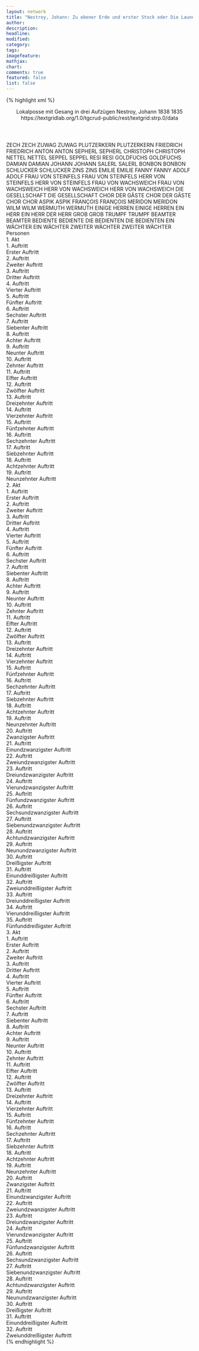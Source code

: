 ```yaml
---
layout: network
title: "Nestroy, Johann: Zu ebener Erde und erster Stock oder Die Launen des Glückes (1835)"
author:
description:
headline:
modified:
category:
tags:
imagefeature: 
mathjax: 
chart: 
comments: true
featured: false
list: false
---
```

{% highlight xml %}
<?xml-model href="https://raw.githubusercontent.com/DLiNa/project/master/rules/lina.rnc"?><?xml-model href="https://raw.githubusercontent.com/DLiNa/project/master/rules/lina.sch"?>
<play xmlns="http://lina.digital">
  <header>
    <title>Zu ebener Erde und erster Stock oder Die Launen des Glückes</title>
    <subtitle>Lokalposse mit Gesang in drei Aufzügen</subtitle>
    <genretitle/>
    <author>Nestroy, Johann</author>
    <date type="print" when="1838">1838</date>
    <date type="premiere" when="1835">1835</date>
    <date type="written"/>
    <source>https://textgridlab.org/1.0/tgcrud-public/rest/textgrid:strp.0/data</source>
  </header>
  <personae>
    <character>
      <name>ZECH</name>
      <alias xml:id="zech">
        <name>ZECH</name>
      </alias>
    </character>
    <character>
      <name>ZUWAG</name>
      <alias xml:id="zuwag">
        <name>ZUWAG</name>
      </alias>
    </character>
    <character>
      <name>PLUTZERKERN</name>
      <alias xml:id="plutzerkern">
        <name>PLUTZERKERN</name>
      </alias>
    </character>
    <character>
      <name>FRIEDRICH</name>
      <alias xml:id="friedrich">
        <name>FRIEDRICH</name>
      </alias>
    </character>
    <character>
      <name>ANTON</name>
      <alias xml:id="anton">
        <name>ANTON</name>
      </alias>
    </character>
    <character>
      <name>SEPHERL</name>
      <alias xml:id="sepherl">
        <name>SEPHERL</name>
      </alias>
    </character>
    <character>
      <name>CHRISTOPH</name>
      <alias xml:id="christoph">
        <name>CHRISTOPH</name>
      </alias>
    </character>
    <character>
      <name>NETTEL</name>
      <alias xml:id="nettel">
        <name>NETTEL</name>
      </alias>
    </character>
    <character>
      <name>SEPPEL</name>
      <alias xml:id="seppel">
        <name>SEPPEL</name>
      </alias>
    </character>
    <character>
      <name>RESI</name>
      <alias xml:id="resi">
        <name>RESI</name>
      </alias>
    </character>
    <character>
      <name>GOLDFUCHS</name>
      <alias xml:id="goldfuchs">
        <name>GOLDFUCHS</name>
      </alias>
    </character>
    <character>
      <name>DAMIAN</name>
      <alias xml:id="damian">
        <name>DAMIAN</name>
      </alias>
    </character>
    <character>
      <name>JOHANN</name>
      <alias xml:id="johann">
        <name>JOHANN</name>
      </alias>
    </character>
    <character>
      <name>SALERL</name>
      <alias xml:id="salerl">
        <name>SALERL</name>
      </alias>
    </character>
    <character>
      <name>BONBON</name>
      <alias xml:id="bonbon">
        <name>BONBON</name>
      </alias>
    </character>
    <character>
      <name>SCHLUCKER</name>
      <alias xml:id="schlucker">
        <name>SCHLUCKER</name>
      </alias>
    </character>
    <character>
      <name>ZINS</name>
      <alias xml:id="zins">
        <name>ZINS</name>
      </alias>
    </character>
    <character>
      <name>EMILIE</name>
      <alias xml:id="emilie">
        <name>EMILIE</name>
      </alias>
    </character>
    <character>
      <name>FANNY</name>
      <alias xml:id="fanny">
        <name>FANNY</name>
      </alias>
    </character>
    <character>
      <name>ADOLF</name>
      <alias xml:id="adolf">
        <name>ADOLF</name>
      </alias>
    </character>
    <character>
      <name>FRAU VON STEINFELS</name>
      <alias xml:id="frau_von_steinfels">
        <name>FRAU VON STEINFELS</name>
      </alias>
    </character>
    <character>
      <name>HERR VON STEINFELS</name>
      <alias xml:id="herr_von_steinfels">
        <name>HERR VON STEINFELS</name>
      </alias>
    </character>
    <character>
      <name>FRAU VON WACHSWEICH</name>
      <alias xml:id="frau_von_wachsweich">
        <name>FRAU VON WACHSWEICH</name>
      </alias>
    </character>
    <character>
      <name>HERR VON WACHSWEICH</name>
      <alias xml:id="herr_von_wachsweich">
        <name>HERR VON WACHSWEICH</name>
      </alias>
    </character>
    <character>
      <name>DIE GESELLSCHAFT</name>
      <alias xml:id="die_gesellschaft">
        <name>DIE GESELLSCHAFT</name>
      </alias>
    </character>
    <character>
      <name>CHOR DER GÄSTE</name>
      <alias xml:id="chor_der_gäste">
        <name>CHOR DER GÄSTE</name>
      </alias>
    </character>
    <character>
      <name>CHOR</name>
      <alias xml:id="chor">
        <name>CHOR</name>
      </alias>
    </character>
    <character>
      <name>ASPIK</name>
      <alias xml:id="aspik">
        <name>ASPIK</name>
      </alias>
    </character>
    <character>
      <name>FRANÇOIS</name>
      <alias xml:id="françois">
        <name>FRANÇOIS</name>
      </alias>
    </character>
    <character>
      <name>MERIDON</name>
      <alias xml:id="meridon">
        <name>MERIDON</name>
      </alias>
    </character>
    <character>
      <name>WILM</name>
      <alias xml:id="wilm">
        <name>WILM</name>
      </alias>
    </character>
    <character>
      <name>WERMUTH</name>
      <alias xml:id="wermuth">
        <name>WERMUTH</name>
      </alias>
    </character>
    <character>
      <name>EINIGE HERREN</name>
      <alias xml:id="einige_herren">
        <name>EINIGE HERREN</name>
      </alias>
    </character>
    <character>
      <name>EIN HERR</name>
      <alias xml:id="ein_herr">
        <name>EIN HERR</name>
      </alias>
      <alias xml:id="der_herr">
        <name>DER HERR</name>
      </alias>
    </character>
    <character>
      <name>GROB</name>
      <alias xml:id="grob">
        <name>GROB</name>
      </alias>
    </character>
    <character>
      <name>TRUMPF</name>
      <alias xml:id="trumpf">
        <name>TRUMPF</name>
      </alias>
    </character>
    <character>
      <name>BEAMTER</name>
      <alias xml:id="beamter">
        <name>BEAMTER</name>
      </alias>
    </character>
    <character>
      <name>BEDIENTE</name>
      <alias xml:id="bediente">
        <name>BEDIENTE</name>
      </alias>
    </character>
    <character>
      <name>DIE BEDIENTEN</name>
      <alias xml:id="die_bedienten">
        <name>DIE BEDIENTEN</name>
      </alias>
    </character>
    <character>
      <name>EIN WÄCHTER</name>
      <alias xml:id="ein_wächter">
        <name>EIN WÄCHTER</name>
      </alias>
    </character>
    <character>
      <name>ZWEITER WÄCHTER</name>
      <alias xml:id="zweiter_wächter">
        <name>ZWEITER WÄCHTER</name>
      </alias>
    </character>
  </personae>
  <text>
    <div>
      <head>Personen</head>
    </div>
    <div>
      <head>1. Akt</head>
      <div>
        <head>1. Auftritt</head>
        <div>
          <head>Erster Auftritt</head>
          <sp who="#zech">
            <amount n="1" unit="speech_acts"/>
            <amount n="10" unit="words"/>
            <amount n="1" unit="lines"/>
            <amount n="53" unit="chars"/>
          </sp>
          <sp who="#zuwag">
            <amount n="2" unit="speech_acts"/>
            <amount n="26" unit="words"/>
            <amount n="3" unit="lines"/>
            <amount n="163" unit="chars"/>
          </sp>
          <sp who="#plutzerkern">
            <amount n="5" unit="speech_acts"/>
            <amount n="51" unit="words"/>
            <amount n="4" unit="lines"/>
            <amount n="258" unit="chars"/>
          </sp>
          <sp who="#friedrich">
            <amount n="3" unit="speech_acts"/>
            <amount n="30" unit="words"/>
            <amount n="3" unit="lines"/>
            <amount n="165" unit="chars"/>
          </sp>
          <sp who="#anton">
            <amount n="3" unit="speech_acts"/>
            <amount n="28" unit="words"/>
            <amount n="3" unit="lines"/>
            <amount n="142" unit="chars"/>
          </sp>
          <sp who="#plutzerkern #zuwag #zech">
            <amount n="1" unit="speech_acts"/>
            <amount n="53" unit="words"/>
            <amount n="9" unit="lines"/>
            <amount n="290" unit="chars"/>
          </sp>
          <sp who="#sepherl">
            <amount n="4" unit="speech_acts"/>
            <amount n="45" unit="words"/>
            <amount n="3" unit="lines"/>
            <amount n="228" unit="chars"/>
          </sp>
          <sp who="#christoph">
            <amount n="1" unit="speech_acts"/>
            <amount n="10" unit="words"/>
            <amount n="1" unit="lines"/>
            <amount n="60" unit="chars"/>
          </sp>
          <sp who="#friedrich">
            <amount n="1" unit="speech_acts"/>
            <amount n="6" unit="words"/>
            <amount n="1" unit="lines"/>
            <amount n="47" unit="chars"/>
          </sp>
          <sp who="#plutzerkern #zuwag #zech #friedrich #anton #sepherl #christoph #friedrich">
            <amount n="1" unit="speech_acts"/>
            <amount n="11" unit="words"/>
            <amount n="1" unit="lines"/>
            <amount n="53" unit="chars"/>
          </sp>
        </div>
      </div>
      <div>
        <head>2. Auftritt</head>
        <div>
          <head>Zweiter Auftritt</head>
          <sp who="#sepherl">
            <amount n="7" unit="speech_acts"/>
            <amount n="96" unit="words"/>
            <amount n="5" unit="lines"/>
            <amount n="516" unit="chars"/>
          </sp>
          <sp who="#christoph">
            <amount n="8" unit="speech_acts"/>
            <amount n="99" unit="words"/>
            <amount n="7" unit="lines"/>
            <amount n="527" unit="chars"/>
          </sp>
          <sp who="#nettel">
            <amount n="1" unit="speech_acts"/>
            <amount n="23" unit="words"/>
            <amount n="112" unit="chars"/>
          </sp>
          <sp who="#seppel">
            <amount n="1" unit="speech_acts"/>
            <amount n="2" unit="words"/>
            <amount n="1" unit="lines"/>
            <amount n="14" unit="chars"/>
          </sp>
          <sp who="#resi">
            <amount n="1" unit="speech_acts"/>
            <amount n="11" unit="words"/>
            <amount n="1" unit="lines"/>
            <amount n="61" unit="chars"/>
          </sp>
          <sp who="#friedrich">
            <amount n="8" unit="speech_acts"/>
            <amount n="108" unit="words"/>
            <amount n="6" unit="lines"/>
            <amount n="586" unit="chars"/>
          </sp>
          <sp who="#goldfuchs">
            <amount n="1" unit="speech_acts"/>
            <amount n="40" unit="words"/>
            <amount n="285" unit="chars"/>
          </sp>
          <sp who="#goldfuchs">
            <amount n="5" unit="speech_acts"/>
            <amount n="56" unit="words"/>
            <amount n="4" unit="lines"/>
            <amount n="312" unit="chars"/>
          </sp>
          <sp who="#goldfuchs">
            <amount n="1" unit="speech_acts"/>
            <amount n="30" unit="words"/>
            <amount n="172" unit="chars"/>
          </sp>
          <sp who="#goldfuchs">
            <amount n="1" unit="speech_acts"/>
            <amount n="16" unit="words"/>
            <amount n="101" unit="chars"/>
          </sp>
        </div>
      </div>
      <div>
        <head>3. Auftritt</head>
        <div>
          <head>Dritter Auftritt</head>
          <sp who="#damian">
            <amount n="3" unit="speech_acts"/>
            <amount n="374" unit="words"/>
            <amount n="12" unit="lines"/>
            <amount n="2127" unit="chars"/>
          </sp>
          <sp who="#johann">
            <amount n="1" unit="speech_acts"/>
            <amount n="155" unit="words"/>
            <amount n="16" unit="lines"/>
            <amount n="824" unit="chars"/>
          </sp>
          <sp who="#johann">
            <amount n="1" unit="speech_acts"/>
            <amount n="88" unit="words"/>
            <amount n="515" unit="chars"/>
          </sp>
        </div>
      </div>
      <div>
        <head>4. Auftritt</head>
        <div>
          <head>Vierter Auftritt</head>
          <sp who="#salerl">
            <amount n="3" unit="speech_acts"/>
            <amount n="19" unit="words"/>
            <amount n="3" unit="lines"/>
            <amount n="88" unit="chars"/>
          </sp>
          <sp who="#bonbon">
            <amount n="3" unit="speech_acts"/>
            <amount n="72" unit="words"/>
            <amount n="1" unit="lines"/>
            <amount n="393" unit="chars"/>
          </sp>
        </div>
      </div>
      <div>
        <head>5. Auftritt</head>
        <div>
          <head>Fünfter Auftritt</head>
          <sp who="#salerl">
            <amount n="18" unit="speech_acts"/>
            <amount n="204" unit="words"/>
            <amount n="16" unit="lines"/>
            <amount n="1065" unit="chars"/>
          </sp>
          <sp who="#damian">
            <amount n="18" unit="speech_acts"/>
            <amount n="255" unit="words"/>
            <amount n="14" unit="lines"/>
            <amount n="1343" unit="chars"/>
          </sp>
        </div>
      </div>
      <div>
        <head>6. Auftritt</head>
        <div>
          <head>Sechster Auftritt</head>
          <sp who="#schlucker">
            <amount n="5" unit="speech_acts"/>
            <amount n="171" unit="words"/>
            <amount n="4" unit="lines"/>
            <amount n="993" unit="chars"/>
          </sp>
          <sp who="#damian">
            <amount n="4" unit="speech_acts"/>
            <amount n="50" unit="words"/>
            <amount n="3" unit="lines"/>
            <amount n="260" unit="chars"/>
          </sp>
        </div>
      </div>
      <div>
        <head>7. Auftritt</head>
        <div>
          <head>Siebenter Auftritt</head>
          <sp who="#damian">
            <amount n="2" unit="speech_acts"/>
            <amount n="42" unit="words"/>
            <amount n="1" unit="lines"/>
            <amount n="229" unit="chars"/>
          </sp>
          <sp who="#sepherl">
            <amount n="2" unit="speech_acts"/>
            <amount n="12" unit="words"/>
            <amount n="2" unit="lines"/>
            <amount n="57" unit="chars"/>
          </sp>
        </div>
      </div>
      <div>
        <head>8. Auftritt</head>
        <div>
          <head>Achter Auftritt</head>
          <sp who="#zins">
            <amount n="2" unit="speech_acts"/>
            <amount n="95" unit="words"/>
            <amount n="511" unit="chars"/>
          </sp>
          <sp who="#friedrich">
            <amount n="1" unit="speech_acts"/>
            <amount n="5" unit="words"/>
            <amount n="1" unit="lines"/>
            <amount n="33" unit="chars"/>
          </sp>
        </div>
      </div>
      <div>
        <head>9. Auftritt</head>
        <div>
          <head>Neunter Auftritt</head>
          <sp who="#goldfuchs">
            <amount n="10" unit="speech_acts"/>
            <amount n="151" unit="words"/>
            <amount n="7" unit="lines"/>
            <amount n="831" unit="chars"/>
          </sp>
          <sp who="#zins">
            <amount n="9" unit="speech_acts"/>
            <amount n="129" unit="words"/>
            <amount n="7" unit="lines"/>
            <amount n="698" unit="chars"/>
          </sp>
          <sp who="#johann">
            <amount n="9" unit="speech_acts"/>
            <amount n="106" unit="words"/>
            <amount n="7" unit="lines"/>
            <amount n="574" unit="chars"/>
          </sp>
          <sp who="#goldfuchs">
            <amount n="1" unit="speech_acts"/>
            <amount n="26" unit="words"/>
            <amount n="138" unit="chars"/>
          </sp>
        </div>
      </div>
      <div>
        <head>10. Auftritt</head>
        <div>
          <head>Zehnter Auftritt</head>
          <sp who="#emilie">
            <amount n="1" unit="speech_acts"/>
            <amount n="4" unit="words"/>
            <amount n="1" unit="lines"/>
            <amount n="16" unit="chars"/>
          </sp>
          <sp who="#fanny">
            <amount n="1" unit="speech_acts"/>
            <amount n="10" unit="words"/>
            <amount n="1" unit="lines"/>
            <amount n="56" unit="chars"/>
          </sp>
          <sp who="#johann">
            <amount n="3" unit="speech_acts"/>
            <amount n="96" unit="words"/>
            <amount n="1" unit="lines"/>
            <amount n="554" unit="chars"/>
          </sp>
          <sp who="#goldfuchs">
            <amount n="3" unit="speech_acts"/>
            <amount n="31" unit="words"/>
            <amount n="3" unit="lines"/>
            <amount n="172" unit="chars"/>
          </sp>
          <sp who="#zins">
            <amount n="1" unit="speech_acts"/>
            <amount n="7" unit="words"/>
            <amount n="1" unit="lines"/>
            <amount n="49" unit="chars"/>
          </sp>
        </div>
      </div>
      <div>
        <head>11. Auftritt</head>
        <div>
          <head>Elfter Auftritt</head>
          <sp who="#zins">
            <amount n="7" unit="speech_acts"/>
            <amount n="154" unit="words"/>
            <amount n="5" unit="lines"/>
            <amount n="834" unit="chars"/>
          </sp>
          <sp who="#fanny">
            <amount n="4" unit="speech_acts"/>
            <amount n="42" unit="words"/>
            <amount n="3" unit="lines"/>
            <amount n="245" unit="chars"/>
          </sp>
          <sp who="#emilie">
            <amount n="7" unit="speech_acts"/>
            <amount n="103" unit="words"/>
            <amount n="5" unit="lines"/>
            <amount n="511" unit="chars"/>
          </sp>
          <sp who="#zins">
            <amount n="1" unit="speech_acts"/>
            <amount n="6" unit="words"/>
            <amount n="1" unit="lines"/>
            <amount n="29" unit="chars"/>
          </sp>
        </div>
      </div>
      <div>
        <head>12. Auftritt</head>
        <div>
          <head>Zwölfter Auftritt</head>
          <sp who="#fanny">
            <amount n="7" unit="speech_acts"/>
            <amount n="146" unit="words"/>
            <amount n="4" unit="lines"/>
            <amount n="740" unit="chars"/>
          </sp>
          <sp who="#emilie">
            <amount n="7" unit="speech_acts"/>
            <amount n="53" unit="words"/>
            <amount n="7" unit="lines"/>
            <amount n="283" unit="chars"/>
          </sp>
          <sp who="#damian">
            <amount n="11" unit="speech_acts"/>
            <amount n="197" unit="words"/>
            <amount n="7" unit="lines"/>
            <amount n="1092" unit="chars"/>
          </sp>
          <sp who="#adolf">
            <amount n="11" unit="speech_acts"/>
            <amount n="154" unit="words"/>
            <amount n="8" unit="lines"/>
            <amount n="776" unit="chars"/>
          </sp>
          <sp who="#fanny">
            <amount n="1" unit="speech_acts"/>
            <amount n="9" unit="words"/>
            <amount n="1" unit="lines"/>
            <amount n="44" unit="chars"/>
          </sp>
        </div>
      </div>
      <div>
        <head>13. Auftritt</head>
        <div>
          <head>Dreizehnter Auftritt</head>
          <sp who="#emilie">
            <amount n="2" unit="speech_acts"/>
            <amount n="10" unit="words"/>
            <amount n="2" unit="lines"/>
            <amount n="46" unit="chars"/>
          </sp>
          <sp who="#fanny">
            <amount n="1" unit="speech_acts"/>
            <amount n="4" unit="words"/>
            <amount n="1" unit="lines"/>
            <amount n="24" unit="chars"/>
          </sp>
          <sp who="#adolf">
            <amount n="10" unit="speech_acts"/>
            <amount n="85" unit="words"/>
            <amount n="9" unit="lines"/>
            <amount n="429" unit="chars"/>
          </sp>
          <sp who="#schlucker">
            <amount n="10" unit="speech_acts"/>
            <amount n="209" unit="words"/>
            <amount n="5" unit="lines"/>
            <amount n="1155" unit="chars"/>
          </sp>
          <sp who="#fanny">
            <amount n="1" unit="speech_acts"/>
            <amount n="4" unit="words"/>
            <amount n="1" unit="lines"/>
            <amount n="17" unit="chars"/>
          </sp>
          <sp who="#emilie">
            <amount n="1" unit="speech_acts"/>
            <amount n="13" unit="words"/>
            <amount n="1" unit="lines"/>
            <amount n="85" unit="chars"/>
          </sp>
          <sp who="#fanny">
            <amount n="1" unit="speech_acts"/>
            <amount n="8" unit="words"/>
            <amount n="1" unit="lines"/>
            <amount n="48" unit="chars"/>
          </sp>
        </div>
      </div>
      <div>
        <head>14. Auftritt</head>
        <div>
          <head>Vierzehnter Auftritt</head>
          <sp who="#frau_von_steinfels">
            <amount n="1" unit="speech_acts"/>
            <amount n="5" unit="words"/>
            <amount n="1" unit="lines"/>
            <amount n="27" unit="chars"/>
          </sp>
          <sp who="#herr_von_steinfels">
            <amount n="2" unit="speech_acts"/>
            <amount n="10" unit="words"/>
            <amount n="2" unit="lines"/>
            <amount n="57" unit="chars"/>
          </sp>
          <sp who="#emilie">
            <amount n="2" unit="speech_acts"/>
            <amount n="9" unit="words"/>
            <amount n="2" unit="lines"/>
            <amount n="56" unit="chars"/>
          </sp>
        </div>
      </div>
      <div>
        <head>15. Auftritt</head>
        <div>
          <head>Fünfzehnter Auftritt</head>
          <sp who="#damian">
            <amount n="2" unit="speech_acts"/>
            <amount n="95" unit="words"/>
            <amount n="506" unit="chars"/>
          </sp>
          <sp who="#fanny">
            <amount n="1" unit="speech_acts"/>
            <amount n="15" unit="words"/>
            <amount n="1" unit="lines"/>
            <amount n="88" unit="chars"/>
          </sp>
          <sp who="#emilie">
            <amount n="2" unit="speech_acts"/>
            <amount n="18" unit="words"/>
            <amount n="2" unit="lines"/>
            <amount n="79" unit="chars"/>
          </sp>
          <sp who="#fanny">
            <amount n="2" unit="speech_acts"/>
            <amount n="17" unit="words"/>
            <amount n="2" unit="lines"/>
            <amount n="81" unit="chars"/>
          </sp>
          <sp who="#emilie">
            <amount n="1" unit="speech_acts"/>
            <amount n="41" unit="words"/>
            <amount n="196" unit="chars"/>
          </sp>
        </div>
      </div>
      <div>
        <head>16. Auftritt</head>
        <div>
          <head>Sechzehnter Auftritt</head>
          <sp who="#frau_von_wachsweich">
            <amount n="1" unit="speech_acts"/>
            <amount n="5" unit="words"/>
            <amount n="1" unit="lines"/>
            <amount n="22" unit="chars"/>
          </sp>
          <sp who="#herr_von_wachsweich">
            <amount n="1" unit="speech_acts"/>
            <amount n="5" unit="words"/>
            <amount n="1" unit="lines"/>
            <amount n="29" unit="chars"/>
          </sp>
          <sp who="#emilie">
            <amount n="1" unit="speech_acts"/>
            <amount n="17" unit="words"/>
            <amount n="1" unit="lines"/>
            <amount n="93" unit="chars"/>
          </sp>
        </div>
      </div>
      <div>
        <head>17. Auftritt</head>
        <div>
          <head>Siebzehnter Auftritt</head>
          <sp who="#bonbon">
            <amount n="9" unit="speech_acts"/>
            <amount n="98" unit="words"/>
            <amount n="7" unit="lines"/>
            <amount n="517" unit="chars"/>
          </sp>
          <sp who="#johann">
            <amount n="6" unit="speech_acts"/>
            <amount n="56" unit="words"/>
            <amount n="6" unit="lines"/>
            <amount n="295" unit="chars"/>
          </sp>
          <sp who="#schlucker">
            <amount n="5" unit="speech_acts"/>
            <amount n="94" unit="words"/>
            <amount n="3" unit="lines"/>
            <amount n="465" unit="chars"/>
          </sp>
          <sp who="#adolf">
            <amount n="4" unit="speech_acts"/>
            <amount n="40" unit="words"/>
            <amount n="4" unit="lines"/>
            <amount n="206" unit="chars"/>
          </sp>
          <sp who="#johann">
            <amount n="1" unit="speech_acts"/>
            <amount n="4" unit="words"/>
            <amount n="1" unit="lines"/>
            <amount n="24" unit="chars"/>
          </sp>
          <sp who="#johann">
            <amount n="1" unit="speech_acts"/>
            <amount n="20" unit="words"/>
            <amount n="107" unit="chars"/>
          </sp>
          <sp who="#johann">
            <amount n="1" unit="speech_acts"/>
            <amount n="38" unit="words"/>
            <amount n="220" unit="chars"/>
          </sp>
        </div>
      </div>
      <div>
        <head>18. Auftritt</head>
        <div>
          <head>Achtzehnter Auftritt</head>
          <sp who="#schlucker">
            <amount n="2" unit="speech_acts"/>
            <amount n="36" unit="words"/>
            <amount n="1" unit="lines"/>
            <amount n="200" unit="chars"/>
          </sp>
          <sp who="#christoph">
            <amount n="2" unit="speech_acts"/>
            <amount n="24" unit="words"/>
            <amount n="1" unit="lines"/>
            <amount n="131" unit="chars"/>
          </sp>
          <sp who="#sepherl">
            <amount n="3" unit="speech_acts"/>
            <amount n="58" unit="words"/>
            <amount n="3" unit="lines"/>
            <amount n="300" unit="chars"/>
          </sp>
          <sp who="#salerl">
            <amount n="1" unit="speech_acts"/>
            <amount n="17" unit="words"/>
            <amount n="1" unit="lines"/>
            <amount n="93" unit="chars"/>
          </sp>
          <sp who="#adolf">
            <amount n="1" unit="speech_acts"/>
            <amount n="43" unit="words"/>
            <amount n="257" unit="chars"/>
          </sp>
        </div>
      </div>
      <div>
        <head>19. Auftritt</head>
        <div>
          <head>Neunzehnter Auftritt</head>
          <sp who="#damian">
            <amount n="4" unit="speech_acts"/>
            <amount n="37" unit="words"/>
            <amount n="4" unit="lines"/>
            <amount n="215" unit="chars"/>
          </sp>
          <sp who="#schlucker">
            <amount n="7" unit="speech_acts"/>
            <amount n="111" unit="words"/>
            <amount n="7" unit="lines"/>
            <amount n="592" unit="chars"/>
          </sp>
          <sp who="#johann">
            <amount n="1" unit="speech_acts"/>
            <amount n="17" unit="words"/>
            <amount n="2" unit="lines"/>
            <amount n="113" unit="chars"/>
          </sp>
          <sp who="#johann">
            <amount n="1" unit="speech_acts"/>
            <amount n="3" unit="words"/>
            <amount n="1" unit="lines"/>
            <amount n="19" unit="chars"/>
          </sp>
          <sp who="#goldfuchs">
            <amount n="1" unit="speech_acts"/>
            <amount n="7" unit="words"/>
            <amount n="1" unit="lines"/>
            <amount n="43" unit="chars"/>
          </sp>
          <sp who="#goldfuchs">
            <amount n="5" unit="speech_acts"/>
            <amount n="77" unit="words"/>
            <amount n="4" unit="lines"/>
            <amount n="441" unit="chars"/>
          </sp>
          <sp who="#seppel">
            <amount n="1" unit="speech_acts"/>
            <amount n="4" unit="words"/>
            <amount n="1" unit="lines"/>
            <amount n="23" unit="chars"/>
          </sp>
          <sp who="#sepherl">
            <amount n="1" unit="speech_acts"/>
            <amount n="8" unit="words"/>
            <amount n="1" unit="lines"/>
            <amount n="46" unit="chars"/>
          </sp>
          <sp who="#die_gesellschaft">
            <amount n="1" unit="speech_acts"/>
            <amount n="1" unit="words"/>
            <amount n="1" unit="lines"/>
            <amount n="4" unit="chars"/>
          </sp>
          <sp who="#salerl">
            <amount n="1" unit="speech_acts"/>
            <amount n="9" unit="words"/>
            <amount n="1" unit="lines"/>
            <amount n="55" unit="chars"/>
          </sp>
          <sp who="#emilie">
            <amount n="1" unit="speech_acts"/>
            <amount n="2" unit="words"/>
            <amount n="1" unit="lines"/>
            <amount n="6" unit="chars"/>
          </sp>
          <sp who="#damian #schlucker #johann #goldfuchs #seppel #sepherl #die_gesellschaft #salerl #emilie">
            <amount n="1" unit="speech_acts"/>
            <amount n="2" unit="words"/>
            <amount n="1" unit="lines"/>
            <amount n="16" unit="chars"/>
          </sp>
          <sp who="#chor_der_gäste">
            <amount n="2" unit="speech_acts"/>
            <amount n="34" unit="words"/>
            <amount n="6" unit="lines"/>
            <amount n="200" unit="chars"/>
          </sp>
        </div>
      </div>
    </div>
    <div>
      <head>2. Akt</head>
      <div>
        <head>1. Auftritt</head>
        <div>
          <head>Erster Auftritt</head>
          <sp who="#chor">
            <amount n="1" unit="speech_acts"/>
            <amount n="22" unit="words"/>
            <amount n="4" unit="lines"/>
            <amount n="118" unit="chars"/>
          </sp>
          <sp who="#sepherl">
            <amount n="3" unit="speech_acts"/>
            <amount n="57" unit="words"/>
            <amount n="1" unit="lines"/>
            <amount n="300" unit="chars"/>
          </sp>
          <sp who="#salerl">
            <amount n="1" unit="speech_acts"/>
            <amount n="10" unit="words"/>
            <amount n="1" unit="lines"/>
            <amount n="55" unit="chars"/>
          </sp>
          <sp who="#aspik">
            <amount n="2" unit="speech_acts"/>
            <amount n="34" unit="words"/>
            <amount n="1" unit="lines"/>
            <amount n="181" unit="chars"/>
          </sp>
          <sp who="#françois">
            <amount n="2" unit="speech_acts"/>
            <amount n="57" unit="words"/>
            <amount n="1" unit="lines"/>
            <amount n="287" unit="chars"/>
          </sp>
        </div>
      </div>
      <div>
        <head>2. Auftritt</head>
        <div>
          <head>Zweiter Auftritt</head>
          <sp who="#schlucker">
            <amount n="2" unit="speech_acts"/>
            <amount n="12" unit="words"/>
            <amount n="2" unit="lines"/>
            <amount n="58" unit="chars"/>
          </sp>
          <sp who="#damian">
            <amount n="1" unit="speech_acts"/>
            <amount n="8" unit="words"/>
            <amount n="1" unit="lines"/>
            <amount n="59" unit="chars"/>
          </sp>
        </div>
      </div>
      <div>
        <head>3. Auftritt</head>
        <div>
          <head>Dritter Auftritt</head>
          <sp who="#zins">
            <amount n="15" unit="speech_acts"/>
            <amount n="204" unit="words"/>
            <amount n="12" unit="lines"/>
            <amount n="1087" unit="chars"/>
          </sp>
          <sp who="#damian">
            <amount n="11" unit="speech_acts"/>
            <amount n="195" unit="words"/>
            <amount n="6" unit="lines"/>
            <amount n="1053" unit="chars"/>
          </sp>
          <sp who="#schlucker">
            <amount n="11" unit="speech_acts"/>
            <amount n="84" unit="words"/>
            <amount n="10" unit="lines"/>
            <amount n="444" unit="chars"/>
          </sp>
        </div>
      </div>
      <div>
        <head>4. Auftritt</head>
        <div>
          <head>Vierter Auftritt</head>
          <sp who="#schlucker">
            <amount n="3" unit="speech_acts"/>
            <amount n="56" unit="words"/>
            <amount n="2" unit="lines"/>
            <amount n="291" unit="chars"/>
          </sp>
          <sp who="#damian">
            <amount n="2" unit="speech_acts"/>
            <amount n="15" unit="words"/>
            <amount n="2" unit="lines"/>
            <amount n="66" unit="chars"/>
          </sp>
          <sp who="#johann">
            <amount n="3" unit="speech_acts"/>
            <amount n="44" unit="words"/>
            <amount n="2" unit="lines"/>
            <amount n="263" unit="chars"/>
          </sp>
          <sp who="#meridon">
            <amount n="2" unit="speech_acts"/>
            <amount n="27" unit="words"/>
            <amount n="2" unit="lines"/>
            <amount n="144" unit="chars"/>
          </sp>
        </div>
      </div>
      <div>
        <head>5. Auftritt</head>
        <div>
          <head>Fünfter Auftritt</head>
          <sp who="#schlucker">
            <amount n="6" unit="speech_acts"/>
            <amount n="53" unit="words"/>
            <amount n="6" unit="lines"/>
            <amount n="256" unit="chars"/>
          </sp>
          <sp who="#wilm">
            <amount n="10" unit="speech_acts"/>
            <amount n="113" unit="words"/>
            <amount n="8" unit="lines"/>
            <amount n="614" unit="chars"/>
          </sp>
          <sp who="#damian">
            <amount n="5" unit="speech_acts"/>
            <amount n="49" unit="words"/>
            <amount n="4" unit="lines"/>
            <amount n="232" unit="chars"/>
          </sp>
          <sp who="#meridon">
            <amount n="2" unit="speech_acts"/>
            <amount n="12" unit="words"/>
            <amount n="2" unit="lines"/>
            <amount n="68" unit="chars"/>
          </sp>
          <sp who="#johann">
            <amount n="2" unit="speech_acts"/>
            <amount n="38" unit="words"/>
            <amount n="1" unit="lines"/>
            <amount n="213" unit="chars"/>
          </sp>
        </div>
      </div>
      <div>
        <head>6. Auftritt</head>
        <div>
          <head>Sechster Auftritt</head>
          <sp who="#schlucker">
            <amount n="2" unit="speech_acts"/>
            <amount n="20" unit="words"/>
            <amount n="2" unit="lines"/>
            <amount n="106" unit="chars"/>
          </sp>
          <sp who="#damian">
            <amount n="1" unit="speech_acts"/>
            <amount n="20" unit="words"/>
            <amount n="114" unit="chars"/>
          </sp>
        </div>
      </div>
      <div>
        <head>7. Auftritt</head>
        <div>
          <head>Siebenter Auftritt</head>
          <sp who="#sepherl">
            <amount n="4" unit="speech_acts"/>
            <amount n="35" unit="words"/>
            <amount n="3" unit="lines"/>
            <amount n="167" unit="chars"/>
          </sp>
          <sp who="#schlucker">
            <amount n="3" unit="speech_acts"/>
            <amount n="59" unit="words"/>
            <amount n="1" unit="lines"/>
            <amount n="322" unit="chars"/>
          </sp>
          <sp who="#damian">
            <amount n="2" unit="speech_acts"/>
            <amount n="17" unit="words"/>
            <amount n="2" unit="lines"/>
            <amount n="93" unit="chars"/>
          </sp>
          <sp who="#meridon">
            <amount n="1" unit="speech_acts"/>
            <amount n="15" unit="words"/>
            <amount n="1" unit="lines"/>
            <amount n="75" unit="chars"/>
          </sp>
          <sp who="#johann">
            <amount n="1" unit="speech_acts"/>
            <amount n="6" unit="words"/>
            <amount n="1" unit="lines"/>
            <amount n="31" unit="chars"/>
          </sp>
          <sp who="#meridon">
            <amount n="1" unit="speech_acts"/>
            <amount n="11" unit="words"/>
            <amount n="1" unit="lines"/>
            <amount n="75" unit="chars"/>
          </sp>
          <sp who="#françois">
            <amount n="1" unit="speech_acts"/>
            <amount n="20" unit="words"/>
            <amount n="115" unit="chars"/>
          </sp>
          <sp who="#sepherl #schlucker #damian #meridon #johann #françois #chor">
            <amount n="3" unit="speech_acts"/>
            <amount n="23" unit="words"/>
            <amount n="4" unit="lines"/>
            <amount n="130" unit="chars"/>
          </sp>
          <sp who="#chor">
            <amount n="1" unit="speech_acts"/>
            <amount n="74" unit="words"/>
            <amount n="4" unit="lines"/>
            <amount n="399" unit="chars"/>
          </sp>
        </div>
      </div>
      <div>
        <head>8. Auftritt</head>
        <div>
          <head>Achter Auftritt</head>
          <sp who="#goldfuchs">
            <amount n="16" unit="speech_acts"/>
            <amount n="259" unit="words"/>
            <amount n="11" unit="lines"/>
            <amount n="1508" unit="chars"/>
          </sp>
          <sp who="#johann">
            <amount n="15" unit="speech_acts"/>
            <amount n="346" unit="words"/>
            <amount n="9" unit="lines"/>
            <amount n="1926" unit="chars"/>
          </sp>
        </div>
      </div>
      <div>
        <head>9. Auftritt</head>
        <div>
          <head>Neunter Auftritt</head>
          <sp who="#wermuth">
            <amount n="3" unit="speech_acts"/>
            <amount n="13" unit="words"/>
            <amount n="3" unit="lines"/>
            <amount n="71" unit="chars"/>
          </sp>
          <sp who="#goldfuchs">
            <amount n="2" unit="speech_acts"/>
            <amount n="12" unit="words"/>
            <amount n="2" unit="lines"/>
            <amount n="64" unit="chars"/>
          </sp>
          <sp who="#johann">
            <amount n="2" unit="speech_acts"/>
            <amount n="10" unit="words"/>
            <amount n="2" unit="lines"/>
            <amount n="45" unit="chars"/>
          </sp>
          <sp who="#schlucker">
            <amount n="1" unit="speech_acts"/>
            <amount n="15" unit="words"/>
            <amount n="1" unit="lines"/>
            <amount n="87" unit="chars"/>
          </sp>
          <sp who="#damian">
            <amount n="1" unit="speech_acts"/>
            <amount n="33" unit="words"/>
            <amount n="182" unit="chars"/>
          </sp>
          <sp who="#goldfuchs">
            <amount n="1" unit="speech_acts"/>
            <amount n="8" unit="words"/>
            <amount n="1" unit="lines"/>
            <amount n="47" unit="chars"/>
          </sp>
        </div>
      </div>
      <div>
        <head>10. Auftritt</head>
        <div>
          <head>Zehnter Auftritt</head>
          <sp who="#sepherl">
            <amount n="2" unit="speech_acts"/>
            <amount n="10" unit="words"/>
            <amount n="2" unit="lines"/>
            <amount n="48" unit="chars"/>
          </sp>
          <sp who="#schlucker">
            <amount n="3" unit="speech_acts"/>
            <amount n="38" unit="words"/>
            <amount n="3" unit="lines"/>
            <amount n="199" unit="chars"/>
          </sp>
          <sp who="#christoph #seppel #nettel #resi">
            <amount n="1" unit="speech_acts"/>
            <amount n="5" unit="words"/>
            <amount n="1" unit="lines"/>
            <amount n="39" unit="chars"/>
          </sp>
          <sp who="#damian">
            <amount n="2" unit="speech_acts"/>
            <amount n="30" unit="words"/>
            <amount n="1" unit="lines"/>
            <amount n="164" unit="chars"/>
          </sp>
        </div>
      </div>
      <div>
        <head>11. Auftritt</head>
        <div>
          <head>Elfter Auftritt</head>
          <sp who="#goldfuchs">
            <amount n="5" unit="speech_acts"/>
            <amount n="28" unit="words"/>
            <amount n="4" unit="lines"/>
            <amount n="202" unit="chars"/>
          </sp>
          <sp who="#johann">
            <amount n="4" unit="speech_acts"/>
            <amount n="20" unit="words"/>
            <amount n="4" unit="lines"/>
            <amount n="114" unit="chars"/>
          </sp>
          <sp who="#salerl">
            <amount n="2" unit="speech_acts"/>
            <amount n="38" unit="words"/>
            <amount n="1" unit="lines"/>
            <amount n="197" unit="chars"/>
          </sp>
          <sp who="#sepherl">
            <amount n="1" unit="speech_acts"/>
            <amount n="1" unit="words"/>
            <amount n="1" unit="lines"/>
            <amount n="7" unit="chars"/>
          </sp>
          <sp who="#johann">
            <amount n="1" unit="speech_acts"/>
            <amount n="4" unit="words"/>
            <amount n="1" unit="lines"/>
            <amount n="24" unit="chars"/>
          </sp>
        </div>
      </div>
      <div>
        <head>12. Auftritt</head>
        <div>
          <head>Zwölfter Auftritt</head>
          <sp who="#schlucker">
            <amount n="3" unit="speech_acts"/>
            <amount n="19" unit="words"/>
            <amount n="3" unit="lines"/>
            <amount n="103" unit="chars"/>
          </sp>
          <sp who="#damian">
            <amount n="3" unit="speech_acts"/>
            <amount n="50" unit="words"/>
            <amount n="1" unit="lines"/>
            <amount n="309" unit="chars"/>
          </sp>
          <sp who="#sepherl">
            <amount n="1" unit="speech_acts"/>
            <amount n="4" unit="words"/>
            <amount n="1" unit="lines"/>
            <amount n="24" unit="chars"/>
          </sp>
          <sp who="#christoph #seppel #nettel #resi">
            <amount n="1" unit="speech_acts"/>
            <amount n="1" unit="words"/>
            <amount n="1" unit="lines"/>
            <amount n="7" unit="chars"/>
          </sp>
          <sp who="#goldfuchs">
            <amount n="2" unit="speech_acts"/>
            <amount n="48" unit="words"/>
            <amount n="1" unit="lines"/>
            <amount n="272" unit="chars"/>
          </sp>
          <sp who="#johann">
            <amount n="2" unit="speech_acts"/>
            <amount n="22" unit="words"/>
            <amount n="1" unit="lines"/>
            <amount n="134" unit="chars"/>
          </sp>
          <sp who="#wermuth">
            <amount n="2" unit="speech_acts"/>
            <amount n="13" unit="words"/>
            <amount n="2" unit="lines"/>
            <amount n="65" unit="chars"/>
          </sp>
        </div>
      </div>
      <div>
        <head>13. Auftritt</head>
        <div>
          <head>Dreizehnter Auftritt</head>
          <sp who="#johann">
            <amount n="3" unit="speech_acts"/>
            <amount n="39" unit="words"/>
            <amount n="2" unit="lines"/>
            <amount n="227" unit="chars"/>
          </sp>
          <sp who="#goldfuchs">
            <amount n="3" unit="speech_acts"/>
            <amount n="48" unit="words"/>
            <amount n="2" unit="lines"/>
            <amount n="266" unit="chars"/>
          </sp>
        </div>
      </div>
      <div>
        <head>14. Auftritt</head>
        <div>
          <head>Vierzehnter Auftritt</head>
          <sp who="#adolf">
            <amount n="3" unit="speech_acts"/>
            <amount n="37" unit="words"/>
            <amount n="2" unit="lines"/>
            <amount n="206" unit="chars"/>
          </sp>
          <sp who="#salerl">
            <amount n="3" unit="speech_acts"/>
            <amount n="284" unit="words"/>
            <amount n="17" unit="lines"/>
            <amount n="1499" unit="chars"/>
          </sp>
        </div>
      </div>
      <div>
        <head>15. Auftritt</head>
        <div>
          <head>Fünfzehnter Auftritt</head>
          <sp who="#fanny">
            <amount n="9" unit="speech_acts"/>
            <amount n="110" unit="words"/>
            <amount n="8" unit="lines"/>
            <amount n="572" unit="chars"/>
          </sp>
          <sp who="#johann">
            <amount n="8" unit="speech_acts"/>
            <amount n="102" unit="words"/>
            <amount n="5" unit="lines"/>
            <amount n="613" unit="chars"/>
          </sp>
        </div>
      </div>
      <div>
        <head>16. Auftritt</head>
        <div>
          <head>Sechzehnter Auftritt</head>
          <sp who="#johann">
            <amount n="1" unit="speech_acts"/>
            <amount n="69" unit="words"/>
            <amount n="407" unit="chars"/>
          </sp>
        </div>
      </div>
      <div>
        <head>17. Auftritt</head>
        <div>
          <head>Siebzehnter Auftritt</head>
          <sp who="#emilie">
            <amount n="5" unit="speech_acts"/>
            <amount n="37" unit="words"/>
            <amount n="5" unit="lines"/>
            <amount n="210" unit="chars"/>
          </sp>
          <sp who="#johann">
            <amount n="1" unit="speech_acts"/>
            <amount n="4" unit="words"/>
            <amount n="1" unit="lines"/>
            <amount n="23" unit="chars"/>
          </sp>
          <sp who="#bonbon">
            <amount n="4" unit="speech_acts"/>
            <amount n="30" unit="words"/>
            <amount n="4" unit="lines"/>
            <amount n="155" unit="chars"/>
          </sp>
        </div>
      </div>
      <div>
        <head>18. Auftritt</head>
        <div>
          <head>Achtzehnter Auftritt</head>
          <sp who="#emilie">
            <amount n="9" unit="speech_acts"/>
            <amount n="93" unit="words"/>
            <amount n="8" unit="lines"/>
            <amount n="500" unit="chars"/>
          </sp>
          <sp who="#johann">
            <amount n="8" unit="speech_acts"/>
            <amount n="168" unit="words"/>
            <amount n="5" unit="lines"/>
            <amount n="956" unit="chars"/>
          </sp>
        </div>
      </div>
      <div>
        <head>19. Auftritt</head>
        <div>
          <head>Neunzehnter Auftritt</head>
          <sp who="#fanny">
            <amount n="6" unit="speech_acts"/>
            <amount n="64" unit="words"/>
            <amount n="5" unit="lines"/>
            <amount n="327" unit="chars"/>
          </sp>
          <sp who="#emilie">
            <amount n="8" unit="speech_acts"/>
            <amount n="58" unit="words"/>
            <amount n="8" unit="lines"/>
            <amount n="311" unit="chars"/>
          </sp>
          <sp who="#johann">
            <amount n="9" unit="speech_acts"/>
            <amount n="212" unit="words"/>
            <amount n="7" unit="lines"/>
            <amount n="1252" unit="chars"/>
          </sp>
        </div>
      </div>
      <div>
        <head>20. Auftritt</head>
        <div>
          <head>Zwanzigster Auftritt</head>
          <sp who="#emilie">
            <amount n="4" unit="speech_acts"/>
            <amount n="29" unit="words"/>
            <amount n="4" unit="lines"/>
            <amount n="142" unit="chars"/>
          </sp>
          <sp who="#fanny">
            <amount n="3" unit="speech_acts"/>
            <amount n="62" unit="words"/>
            <amount n="2" unit="lines"/>
            <amount n="312" unit="chars"/>
          </sp>
          <sp who="#johann">
            <amount n="1" unit="speech_acts"/>
            <amount n="9" unit="words"/>
            <amount n="1" unit="lines"/>
            <amount n="42" unit="chars"/>
          </sp>
        </div>
      </div>
      <div>
        <head>21. Auftritt</head>
        <div>
          <head>Einundzwanzigster Auftritt</head>
          <sp who="#johann">
            <amount n="1" unit="speech_acts"/>
            <amount n="872" unit="words"/>
            <amount n="71" unit="lines"/>
            <amount n="4735" unit="chars"/>
          </sp>
        </div>
      </div>
      <div>
        <head>22. Auftritt</head>
        <div>
          <head>Zweiundzwanzigster Auftritt</head>
          <sp who="#sepherl">
            <amount n="4" unit="speech_acts"/>
            <amount n="25" unit="words"/>
            <amount n="4" unit="lines"/>
            <amount n="134" unit="chars"/>
          </sp>
          <sp who="#schlucker">
            <amount n="2" unit="speech_acts"/>
            <amount n="17" unit="words"/>
            <amount n="2" unit="lines"/>
            <amount n="98" unit="chars"/>
          </sp>
          <sp who="#damian">
            <amount n="3" unit="speech_acts"/>
            <amount n="47" unit="words"/>
            <amount n="1" unit="lines"/>
            <amount n="252" unit="chars"/>
          </sp>
          <sp who="#christoph">
            <amount n="1" unit="speech_acts"/>
            <amount n="7" unit="words"/>
            <amount n="1" unit="lines"/>
            <amount n="28" unit="chars"/>
          </sp>
        </div>
      </div>
      <div>
        <head>23. Auftritt</head>
        <div>
          <head>Dreiundzwanzigster Auftritt</head>
          <sp who="#schlucker">
            <amount n="1" unit="speech_acts"/>
            <amount n="9" unit="words"/>
            <amount n="1" unit="lines"/>
            <amount n="48" unit="chars"/>
          </sp>
          <sp who="#sepherl">
            <amount n="2" unit="speech_acts"/>
            <amount n="17" unit="words"/>
            <amount n="2" unit="lines"/>
            <amount n="82" unit="chars"/>
          </sp>
          <sp who="#adolf">
            <amount n="1" unit="speech_acts"/>
            <amount n="9" unit="words"/>
            <amount n="1" unit="lines"/>
            <amount n="39" unit="chars"/>
          </sp>
        </div>
      </div>
      <div>
        <head>24. Auftritt</head>
        <div>
          <head>Vierundzwanzigster Auftritt</head>
          <sp who="#schlucker">
            <amount n="9" unit="speech_acts"/>
            <amount n="158" unit="words"/>
            <amount n="5" unit="lines"/>
            <amount n="848" unit="chars"/>
          </sp>
          <sp who="#adolf">
            <amount n="7" unit="speech_acts"/>
            <amount n="117" unit="words"/>
            <amount n="5" unit="lines"/>
            <amount n="632" unit="chars"/>
          </sp>
          <sp who="#damian">
            <amount n="4" unit="speech_acts"/>
            <amount n="51" unit="words"/>
            <amount n="4" unit="lines"/>
            <amount n="280" unit="chars"/>
          </sp>
        </div>
      </div>
      <div>
        <head>25. Auftritt</head>
        <div>
          <head>Fünfundzwanzigster Auftritt</head>
          <sp who="#adolf">
            <amount n="4" unit="speech_acts"/>
            <amount n="21" unit="words"/>
            <amount n="4" unit="lines"/>
            <amount n="114" unit="chars"/>
          </sp>
          <sp who="#damian">
            <amount n="4" unit="speech_acts"/>
            <amount n="55" unit="words"/>
            <amount n="3" unit="lines"/>
            <amount n="284" unit="chars"/>
          </sp>
        </div>
      </div>
      <div>
        <head>26. Auftritt</head>
        <div>
          <head>Sechsundzwanzigster Auftritt</head>
          <sp who="#salerl">
            <amount n="6" unit="speech_acts"/>
            <amount n="53" unit="words"/>
            <amount n="6" unit="lines"/>
            <amount n="292" unit="chars"/>
          </sp>
          <sp who="#damian">
            <amount n="1" unit="speech_acts"/>
            <amount n="8" unit="words"/>
            <amount n="1" unit="lines"/>
            <amount n="40" unit="chars"/>
          </sp>
          <sp who="#adolf">
            <amount n="3" unit="speech_acts"/>
            <amount n="13" unit="words"/>
            <amount n="3" unit="lines"/>
            <amount n="61" unit="chars"/>
          </sp>
          <sp who="#sepherl">
            <amount n="1" unit="speech_acts"/>
            <amount n="1" unit="words"/>
            <amount n="1" unit="lines"/>
            <amount n="7" unit="chars"/>
          </sp>
        </div>
      </div>
      <div>
        <head>27. Auftritt</head>
        <div>
          <head>Siebenundzwanzigster Auftritt</head>
          <sp who="#damian">
            <amount n="2" unit="speech_acts"/>
            <amount n="39" unit="words"/>
            <amount n="1" unit="lines"/>
            <amount n="214" unit="chars"/>
          </sp>
          <sp who="#adolf">
            <amount n="5" unit="speech_acts"/>
            <amount n="49" unit="words"/>
            <amount n="5" unit="lines"/>
            <amount n="267" unit="chars"/>
          </sp>
          <sp who="#johann">
            <amount n="1" unit="speech_acts"/>
            <amount n="14" unit="words"/>
            <amount n="1" unit="lines"/>
            <amount n="90" unit="chars"/>
          </sp>
          <sp who="#friedrich">
            <amount n="1" unit="speech_acts"/>
            <amount n="5" unit="words"/>
            <amount n="1" unit="lines"/>
            <amount n="34" unit="chars"/>
          </sp>
          <sp who="#johann">
            <amount n="2" unit="speech_acts"/>
            <amount n="20" unit="words"/>
            <amount n="2" unit="lines"/>
            <amount n="105" unit="chars"/>
          </sp>
          <sp who="#johann">
            <amount n="1" unit="speech_acts"/>
            <amount n="7" unit="words"/>
            <amount n="1" unit="lines"/>
            <amount n="44" unit="chars"/>
          </sp>
        </div>
      </div>
      <div>
        <head>28. Auftritt</head>
        <div>
          <head>Achtundzwanzigster Auftritt</head>
          <sp who="#goldfuchs">
            <amount n="3" unit="speech_acts"/>
            <amount n="19" unit="words"/>
            <amount n="3" unit="lines"/>
            <amount n="109" unit="chars"/>
          </sp>
          <sp who="#bonbon">
            <amount n="2" unit="speech_acts"/>
            <amount n="19" unit="words"/>
            <amount n="2" unit="lines"/>
            <amount n="99" unit="chars"/>
          </sp>
          <sp who="#einige_herren">
            <amount n="1" unit="speech_acts"/>
            <amount n="8" unit="words"/>
            <amount n="1" unit="lines"/>
            <amount n="49" unit="chars"/>
          </sp>
          <sp who="#adolf">
            <amount n="1" unit="speech_acts"/>
            <amount n="30" unit="words"/>
            <amount n="172" unit="chars"/>
          </sp>
        </div>
      </div>
      <div>
        <head>29. Auftritt</head>
        <div>
          <head>Neunundzwanzigster Auftritt</head>
          <sp who="#fanny">
            <amount n="8" unit="speech_acts"/>
            <amount n="78" unit="words"/>
            <amount n="8" unit="lines"/>
            <amount n="412" unit="chars"/>
          </sp>
          <sp who="#adolf">
            <amount n="7" unit="speech_acts"/>
            <amount n="38" unit="words"/>
            <amount n="7" unit="lines"/>
            <amount n="195" unit="chars"/>
          </sp>
          <sp who="#goldfuchs">
            <amount n="1" unit="speech_acts"/>
            <amount n="2" unit="words"/>
            <amount n="1" unit="lines"/>
            <amount n="13" unit="chars"/>
          </sp>
          <sp who="#bonbon">
            <amount n="1" unit="speech_acts"/>
            <amount n="5" unit="words"/>
            <amount n="1" unit="lines"/>
            <amount n="37" unit="chars"/>
          </sp>
          <sp who="#johann">
            <amount n="1" unit="speech_acts"/>
            <amount n="4" unit="words"/>
            <amount n="1" unit="lines"/>
            <amount n="18" unit="chars"/>
          </sp>
          <sp who="#herr_von_steinfels">
            <amount n="1" unit="speech_acts"/>
            <amount n="3" unit="words"/>
            <amount n="1" unit="lines"/>
            <amount n="16" unit="chars"/>
          </sp>
          <sp who="#schlucker">
            <amount n="1" unit="speech_acts"/>
            <amount n="7" unit="words"/>
            <amount n="1" unit="lines"/>
            <amount n="33" unit="chars"/>
          </sp>
        </div>
      </div>
      <div>
        <head>30. Auftritt</head>
        <div>
          <head>Dreißigster Auftritt</head>
          <sp who="#schlucker">
            <amount n="3" unit="speech_acts"/>
            <amount n="56" unit="words"/>
            <amount n="2" unit="lines"/>
            <amount n="291" unit="chars"/>
          </sp>
          <sp who="#damian">
            <amount n="2" unit="speech_acts"/>
            <amount n="23" unit="words"/>
            <amount n="2" unit="lines"/>
            <amount n="112" unit="chars"/>
          </sp>
          <sp who="#bonbon">
            <amount n="1" unit="speech_acts"/>
            <amount n="12" unit="words"/>
            <amount n="1" unit="lines"/>
            <amount n="71" unit="chars"/>
          </sp>
        </div>
      </div>
      <div>
        <head>31. Auftritt</head>
        <div>
          <head>Einunddreißigster Auftritt</head>
          <sp who="#adolf">
            <amount n="3" unit="speech_acts"/>
            <amount n="45" unit="words"/>
            <amount n="2" unit="lines"/>
            <amount n="226" unit="chars"/>
          </sp>
          <sp who="#herr_von_steinfels">
            <amount n="1" unit="speech_acts"/>
            <amount n="3" unit="words"/>
            <amount n="1" unit="lines"/>
            <amount n="18" unit="chars"/>
          </sp>
          <sp who="#damian">
            <amount n="2" unit="speech_acts"/>
            <amount n="61" unit="words"/>
            <amount n="319" unit="chars"/>
          </sp>
          <sp who="#goldfuchs">
            <amount n="1" unit="speech_acts"/>
            <amount n="10" unit="words"/>
            <amount n="1" unit="lines"/>
            <amount n="46" unit="chars"/>
          </sp>
        </div>
      </div>
      <div>
        <head>32. Auftritt</head>
        <div>
          <head>Zweiunddreißigster Auftritt</head>
          <sp who="#emilie">
            <amount n="6" unit="speech_acts"/>
            <amount n="45" unit="words"/>
            <amount n="6" unit="lines"/>
            <amount n="232" unit="chars"/>
          </sp>
          <sp who="#bonbon">
            <amount n="2" unit="speech_acts"/>
            <amount n="29" unit="words"/>
            <amount n="1" unit="lines"/>
            <amount n="180" unit="chars"/>
          </sp>
          <sp who="#johann">
            <amount n="2" unit="speech_acts"/>
            <amount n="19" unit="words"/>
            <amount n="2" unit="lines"/>
            <amount n="98" unit="chars"/>
          </sp>
          <sp who="#fanny">
            <amount n="5" unit="speech_acts"/>
            <amount n="61" unit="words"/>
            <amount n="4" unit="lines"/>
            <amount n="313" unit="chars"/>
          </sp>
          <sp who="#ein_herr">
            <amount n="1" unit="speech_acts"/>
            <amount n="8" unit="words"/>
            <amount n="1" unit="lines"/>
            <amount n="41" unit="chars"/>
          </sp>
          <sp who="#der_herr">
            <amount n="1" unit="speech_acts"/>
            <amount n="12" unit="words"/>
            <amount n="1" unit="lines"/>
            <amount n="51" unit="chars"/>
          </sp>
          <sp who="#adolf">
            <amount n="2" unit="speech_acts"/>
            <amount n="9" unit="words"/>
            <amount n="2" unit="lines"/>
            <amount n="61" unit="chars"/>
          </sp>
          <sp who="#damian">
            <amount n="3" unit="speech_acts"/>
            <amount n="24" unit="words"/>
            <amount n="3" unit="lines"/>
            <amount n="114" unit="chars"/>
          </sp>
          <sp who="#goldfuchs">
            <amount n="1" unit="speech_acts"/>
            <amount n="1" unit="words"/>
            <amount n="1" unit="lines"/>
            <amount n="5" unit="chars"/>
          </sp>
        </div>
      </div>
      <div>
        <head>33. Auftritt</head>
        <div>
          <head>Dreiunddreißigster Auftritt</head>
          <sp who="#fanny">
            <amount n="2" unit="speech_acts"/>
            <amount n="18" unit="words"/>
            <amount n="2" unit="lines"/>
            <amount n="84" unit="chars"/>
          </sp>
          <sp who="#adolf">
            <amount n="6" unit="speech_acts"/>
            <amount n="56" unit="words"/>
            <amount n="6" unit="lines"/>
            <amount n="307" unit="chars"/>
          </sp>
          <sp who="#damian">
            <amount n="5" unit="speech_acts"/>
            <amount n="57" unit="words"/>
            <amount n="4" unit="lines"/>
            <amount n="299" unit="chars"/>
          </sp>
          <sp who="#emilie">
            <amount n="6" unit="speech_acts"/>
            <amount n="52" unit="words"/>
            <amount n="6" unit="lines"/>
            <amount n="292" unit="chars"/>
          </sp>
          <sp who="#bonbon">
            <amount n="1" unit="speech_acts"/>
            <amount n="9" unit="words"/>
            <amount n="1" unit="lines"/>
            <amount n="43" unit="chars"/>
          </sp>
          <sp who="#goldfuchs">
            <amount n="1" unit="speech_acts"/>
            <amount n="4" unit="words"/>
            <amount n="1" unit="lines"/>
            <amount n="20" unit="chars"/>
          </sp>
        </div>
      </div>
      <div>
        <head>34. Auftritt</head>
        <div>
          <head>Vierunddreißigster Auftritt</head>
          <sp who="#grob">
            <amount n="4" unit="speech_acts"/>
            <amount n="53" unit="words"/>
            <amount n="3" unit="lines"/>
            <amount n="292" unit="chars"/>
          </sp>
          <sp who="#trumpf">
            <amount n="1" unit="speech_acts"/>
            <amount n="17" unit="words"/>
            <amount n="1" unit="lines"/>
            <amount n="98" unit="chars"/>
          </sp>
          <sp who="#damian">
            <amount n="4" unit="speech_acts"/>
            <amount n="19" unit="words"/>
            <amount n="4" unit="lines"/>
            <amount n="111" unit="chars"/>
          </sp>
          <sp who="#johann">
            <amount n="1" unit="speech_acts"/>
            <amount n="8" unit="words"/>
            <amount n="1" unit="lines"/>
            <amount n="53" unit="chars"/>
          </sp>
          <sp who="#bonbon">
            <amount n="1" unit="speech_acts"/>
            <amount n="8" unit="words"/>
            <amount n="1" unit="lines"/>
            <amount n="49" unit="chars"/>
          </sp>
        </div>
      </div>
      <div>
        <head>35. Auftritt</head>
        <div>
          <head>Fünfunddreißigster Auftritt</head>
          <sp who="#goldfuchs">
            <amount n="1" unit="speech_acts"/>
            <amount n="7" unit="words"/>
            <amount n="1" unit="lines"/>
            <amount n="49" unit="chars"/>
          </sp>
          <sp who="#schlucker #sepherl">
            <amount n="1" unit="speech_acts"/>
            <amount n="6" unit="words"/>
            <amount n="1" unit="lines"/>
            <amount n="32" unit="chars"/>
          </sp>
          <sp who="#grob">
            <amount n="2" unit="speech_acts"/>
            <amount n="7" unit="words"/>
            <amount n="2" unit="lines"/>
            <amount n="60" unit="chars"/>
          </sp>
          <sp who="#damian #trumpf">
            <amount n="1" unit="speech_acts"/>
            <amount n="2" unit="words"/>
            <amount n="1" unit="lines"/>
            <amount n="10" unit="chars"/>
          </sp>
          <sp who="#sepherl">
            <amount n="1" unit="speech_acts"/>
            <amount n="4" unit="words"/>
            <amount n="1" unit="lines"/>
            <amount n="23" unit="chars"/>
          </sp>
          <sp who="#schlucker">
            <amount n="2" unit="speech_acts"/>
            <amount n="10" unit="words"/>
            <amount n="2" unit="lines"/>
            <amount n="45" unit="chars"/>
          </sp>
          <sp who="#sepherl">
            <amount n="1" unit="speech_acts"/>
            <amount n="1" unit="words"/>
            <amount n="1" unit="lines"/>
            <amount n="5" unit="chars"/>
          </sp>
          <sp who="#goldfuchs">
            <amount n="1" unit="speech_acts"/>
            <amount n="21" unit="words"/>
            <amount n="132" unit="chars"/>
          </sp>
          <sp who="#bonbon">
            <amount n="1" unit="speech_acts"/>
            <amount n="38" unit="words"/>
            <amount n="4" unit="lines"/>
            <amount n="204" unit="chars"/>
          </sp>
          <sp who="#chor_der_gäste">
            <amount n="1" unit="speech_acts"/>
            <amount n="14" unit="words"/>
            <amount n="2" unit="lines"/>
            <amount n="68" unit="chars"/>
          </sp>
        </div>
      </div>
    </div>
    <div>
      <head>3. Akt</head>
      <div>
        <head>1. Auftritt</head>
        <div>
          <head>Erster Auftritt</head>
          <sp who="#goldfuchs">
            <amount n="11" unit="speech_acts"/>
            <amount n="119" unit="words"/>
            <amount n="10" unit="lines"/>
            <amount n="616" unit="chars"/>
          </sp>
          <sp who="#johann">
            <amount n="11" unit="speech_acts"/>
            <amount n="410" unit="words"/>
            <amount n="5" unit="lines"/>
            <amount n="2325" unit="chars"/>
          </sp>
        </div>
      </div>
      <div>
        <head>2. Auftritt</head>
        <div>
          <head>Zweiter Auftritt</head>
          <sp who="#goldfuchs">
            <amount n="2" unit="speech_acts"/>
            <amount n="82" unit="words"/>
            <amount n="1" unit="lines"/>
            <amount n="441" unit="chars"/>
          </sp>
        </div>
      </div>
      <div>
        <head>3. Auftritt</head>
        <div>
          <head>Dritter Auftritt</head>
          <sp who="#sepherl">
            <amount n="2" unit="speech_acts"/>
            <amount n="22" unit="words"/>
            <amount n="2" unit="lines"/>
            <amount n="113" unit="chars"/>
          </sp>
          <sp who="#schlucker">
            <amount n="2" unit="speech_acts"/>
            <amount n="9" unit="words"/>
            <amount n="2" unit="lines"/>
            <amount n="48" unit="chars"/>
          </sp>
          <sp who="#beamter">
            <amount n="4" unit="speech_acts"/>
            <amount n="24" unit="words"/>
            <amount n="4" unit="lines"/>
            <amount n="132" unit="chars"/>
          </sp>
          <sp who="#schlucker #damian">
            <amount n="1" unit="speech_acts"/>
            <amount n="2" unit="words"/>
            <amount n="1" unit="lines"/>
            <amount n="13" unit="chars"/>
          </sp>
          <sp who="#damian">
            <amount n="1" unit="speech_acts"/>
            <amount n="7" unit="words"/>
            <amount n="1" unit="lines"/>
            <amount n="41" unit="chars"/>
          </sp>
        </div>
      </div>
      <div>
        <head>4. Auftritt</head>
        <div>
          <head>Vierter Auftritt</head>
          <sp who="#adolf">
            <amount n="6" unit="speech_acts"/>
            <amount n="94" unit="words"/>
            <amount n="5" unit="lines"/>
            <amount n="471" unit="chars"/>
          </sp>
          <sp who="#beamter">
            <amount n="9" unit="speech_acts"/>
            <amount n="188" unit="words"/>
            <amount n="6" unit="lines"/>
            <amount n="1158" unit="chars"/>
          </sp>
          <sp who="#schlucker">
            <amount n="12" unit="speech_acts"/>
            <amount n="143" unit="words"/>
            <amount n="10" unit="lines"/>
            <amount n="783" unit="chars"/>
          </sp>
          <sp who="#damian">
            <amount n="11" unit="speech_acts"/>
            <amount n="117" unit="words"/>
            <amount n="9" unit="lines"/>
            <amount n="655" unit="chars"/>
          </sp>
          <sp who="#sepherl">
            <amount n="2" unit="speech_acts"/>
            <amount n="21" unit="words"/>
            <amount n="2" unit="lines"/>
            <amount n="118" unit="chars"/>
          </sp>
        </div>
      </div>
      <div>
        <head>5. Auftritt</head>
        <div>
          <head>Fünfter Auftritt</head>
          <sp who="#schlucker">
            <amount n="3" unit="speech_acts"/>
            <amount n="58" unit="words"/>
            <amount n="2" unit="lines"/>
            <amount n="327" unit="chars"/>
          </sp>
          <sp who="#damian">
            <amount n="1" unit="speech_acts"/>
            <amount n="10" unit="words"/>
            <amount n="1" unit="lines"/>
            <amount n="55" unit="chars"/>
          </sp>
          <sp who="#sepherl">
            <amount n="3" unit="speech_acts"/>
            <amount n="33" unit="words"/>
            <amount n="2" unit="lines"/>
            <amount n="189" unit="chars"/>
          </sp>
        </div>
      </div>
      <div>
        <head>6. Auftritt</head>
        <div>
          <head>Sechster Auftritt</head>
          <sp who="#damian">
            <amount n="1" unit="speech_acts"/>
            <amount n="130" unit="words"/>
            <amount n="709" unit="chars"/>
          </sp>
        </div>
      </div>
      <div>
        <head>7. Auftritt</head>
        <div>
          <head>Siebenter Auftritt</head>
          <sp who="#johann">
            <amount n="1" unit="speech_acts"/>
            <amount n="80" unit="words"/>
            <amount n="458" unit="chars"/>
          </sp>
        </div>
      </div>
      <div>
        <head>8. Auftritt</head>
        <div>
          <head>Achter Auftritt</head>
          <sp who="#salerl">
            <amount n="1" unit="speech_acts"/>
            <amount n="69" unit="words"/>
            <amount n="387" unit="chars"/>
          </sp>
        </div>
      </div>
      <div>
        <head>9. Auftritt</head>
        <div>
          <head>Neunter Auftritt</head>
          <sp who="#fanny">
            <amount n="1" unit="speech_acts"/>
            <amount n="46" unit="words"/>
            <amount n="250" unit="chars"/>
          </sp>
        </div>
      </div>
      <div>
        <head>10. Auftritt</head>
        <div>
          <head>Zehnter Auftritt</head>
          <sp who="#damian">
            <amount n="14" unit="speech_acts"/>
            <amount n="206" unit="words"/>
            <amount n="20" unit="lines"/>
            <amount n="1145" unit="chars"/>
          </sp>
          <sp who="#fanny">
            <amount n="16" unit="speech_acts"/>
            <amount n="197" unit="words"/>
            <amount n="24" unit="lines"/>
            <amount n="1025" unit="chars"/>
          </sp>
          <sp who="#johann">
            <amount n="15" unit="speech_acts"/>
            <amount n="207" unit="words"/>
            <amount n="22" unit="lines"/>
            <amount n="1115" unit="chars"/>
          </sp>
          <sp who="#salerl">
            <amount n="17" unit="speech_acts"/>
            <amount n="211" unit="words"/>
            <amount n="24" unit="lines"/>
            <amount n="1145" unit="chars"/>
          </sp>
          <sp who="#damian">
            <amount n="2" unit="speech_acts"/>
            <amount n="35" unit="words"/>
            <amount n="1" unit="lines"/>
            <amount n="192" unit="chars"/>
          </sp>
          <sp who="#johann">
            <amount n="1" unit="speech_acts"/>
            <amount n="16" unit="words"/>
            <amount n="1" unit="lines"/>
            <amount n="85" unit="chars"/>
          </sp>
          <sp who="#damian">
            <amount n="1" unit="speech_acts"/>
            <amount n="4" unit="words"/>
            <amount n="1" unit="lines"/>
            <amount n="29" unit="chars"/>
          </sp>
          <sp who="#damian">
            <amount n="1" unit="speech_acts"/>
            <amount n="8" unit="words"/>
            <amount n="1" unit="lines"/>
            <amount n="42" unit="chars"/>
          </sp>
        </div>
      </div>
      <div>
        <head>11. Auftritt</head>
        <div>
          <head>Elfter Auftritt</head>
          <sp who="#bonbon">
            <amount n="1" unit="speech_acts"/>
            <amount n="79" unit="words"/>
            <amount n="437" unit="chars"/>
          </sp>
        </div>
      </div>
      <div>
        <head>12. Auftritt</head>
        <div>
          <head>Zwölfter Auftritt</head>
          <sp who="#johann">
            <amount n="2" unit="speech_acts"/>
            <amount n="27" unit="words"/>
            <amount n="1" unit="lines"/>
            <amount n="136" unit="chars"/>
          </sp>
          <sp who="#bonbon">
            <amount n="1" unit="speech_acts"/>
            <amount n="13" unit="words"/>
            <amount n="1" unit="lines"/>
            <amount n="75" unit="chars"/>
          </sp>
        </div>
      </div>
      <div>
        <head>13. Auftritt</head>
        <div>
          <head>Dreizehnter Auftritt</head>
          <sp who="#damian">
            <amount n="1" unit="speech_acts"/>
            <amount n="103" unit="words"/>
            <amount n="588" unit="chars"/>
          </sp>
        </div>
      </div>
      <div>
        <head>14. Auftritt</head>
        <div>
          <head>Vierzehnter Auftritt</head>
          <sp who="#zins">
            <amount n="1" unit="speech_acts"/>
            <amount n="177" unit="words"/>
            <amount n="931" unit="chars"/>
          </sp>
        </div>
      </div>
      <div>
        <head>15. Auftritt</head>
        <div>
          <head>Fünfzehnter Auftritt</head>
          <sp who="#schlucker">
            <amount n="6" unit="speech_acts"/>
            <amount n="75" unit="words"/>
            <amount n="3" unit="lines"/>
            <amount n="459" unit="chars"/>
          </sp>
          <sp who="#zins">
            <amount n="6" unit="speech_acts"/>
            <amount n="102" unit="words"/>
            <amount n="3" unit="lines"/>
            <amount n="527" unit="chars"/>
          </sp>
          <sp who="#damian">
            <amount n="5" unit="speech_acts"/>
            <amount n="99" unit="words"/>
            <amount n="3" unit="lines"/>
            <amount n="504" unit="chars"/>
          </sp>
          <sp who="#schlucker #damian">
            <amount n="1" unit="speech_acts"/>
            <amount n="4" unit="words"/>
            <amount n="1" unit="lines"/>
            <amount n="14" unit="chars"/>
          </sp>
        </div>
      </div>
      <div>
        <head>16. Auftritt</head>
        <div>
          <head>Sechzehnter Auftritt</head>
          <sp who="#trumpf">
            <amount n="2" unit="speech_acts"/>
            <amount n="15" unit="words"/>
            <amount n="2" unit="lines"/>
            <amount n="87" unit="chars"/>
          </sp>
          <sp who="#grob">
            <amount n="4" unit="speech_acts"/>
            <amount n="41" unit="words"/>
            <amount n="4" unit="lines"/>
            <amount n="214" unit="chars"/>
          </sp>
          <sp who="#damian">
            <amount n="4" unit="speech_acts"/>
            <amount n="89" unit="words"/>
            <amount n="2" unit="lines"/>
            <amount n="509" unit="chars"/>
          </sp>
        </div>
      </div>
      <div>
        <head>17. Auftritt</head>
        <div>
          <head>Siebzehnter Auftritt</head>
          <sp who="#johann">
            <amount n="2" unit="speech_acts"/>
            <amount n="65" unit="words"/>
            <amount n="1" unit="lines"/>
            <amount n="363" unit="chars"/>
          </sp>
          <sp who="#bonbon">
            <amount n="1" unit="speech_acts"/>
            <amount n="6" unit="words"/>
            <amount n="1" unit="lines"/>
            <amount n="31" unit="chars"/>
          </sp>
        </div>
      </div>
      <div>
        <head>18. Auftritt</head>
        <div>
          <head>Achtzehnter Auftritt</head>
          <sp who="#friedrich">
            <amount n="5" unit="speech_acts"/>
            <amount n="49" unit="words"/>
            <amount n="5" unit="lines"/>
            <amount n="243" unit="chars"/>
          </sp>
          <sp who="#anton #die_bedienten">
            <amount n="1" unit="speech_acts"/>
            <amount n="2" unit="words"/>
            <amount n="1" unit="lines"/>
            <amount n="9" unit="chars"/>
          </sp>
          <sp who="#anton">
            <amount n="3" unit="speech_acts"/>
            <amount n="38" unit="words"/>
            <amount n="3" unit="lines"/>
            <amount n="233" unit="chars"/>
          </sp>
        </div>
      </div>
      <div>
        <head>19. Auftritt</head>
        <div>
          <head>Neunzehnter Auftritt</head>
          <sp who="#johann">
            <amount n="1" unit="speech_acts"/>
            <amount n="106" unit="words"/>
            <amount n="584" unit="chars"/>
          </sp>
        </div>
      </div>
      <div>
        <head>20. Auftritt</head>
        <div>
          <head>Zwanzigster Auftritt</head>
          <sp who="#damian">
            <amount n="1" unit="speech_acts"/>
            <amount n="29" unit="words"/>
            <amount n="128" unit="chars"/>
          </sp>
          <sp who="#grob #trumpf">
            <amount n="1" unit="speech_acts"/>
            <amount n="23" unit="words"/>
            <amount n="122" unit="chars"/>
          </sp>
        </div>
      </div>
      <div>
        <head>21. Auftritt</head>
        <div>
          <head>Einundzwanzigster Auftritt</head>
          <sp who="#bonbon">
            <amount n="1" unit="speech_acts"/>
            <amount n="18" unit="words"/>
            <amount n="1" unit="lines"/>
            <amount n="100" unit="chars"/>
          </sp>
          <sp who="#friedrich">
            <amount n="1" unit="speech_acts"/>
            <amount n="27" unit="words"/>
            <amount n="147" unit="chars"/>
          </sp>
          <sp who="#bediente">
            <amount n="1" unit="speech_acts"/>
            <amount n="28" unit="words"/>
            <amount n="153" unit="chars"/>
          </sp>
        </div>
      </div>
      <div>
        <head>22. Auftritt</head>
        <div>
          <head>Zweiundzwanzigster Auftritt</head>
          <sp who="#salerl">
            <amount n="1" unit="speech_acts"/>
            <amount n="13" unit="words"/>
            <amount n="1" unit="lines"/>
            <amount n="52" unit="chars"/>
          </sp>
          <sp who="#damian">
            <amount n="2" unit="speech_acts"/>
            <amount n="55" unit="words"/>
            <amount n="2" unit="lines"/>
            <amount n="300" unit="chars"/>
          </sp>
        </div>
      </div>
      <div>
        <head>23. Auftritt</head>
        <div>
          <head>Dreiundzwanzigster Auftritt</head>
          <sp who="#goldfuchs">
            <amount n="2" unit="speech_acts"/>
            <amount n="12" unit="words"/>
            <amount n="2" unit="lines"/>
            <amount n="63" unit="chars"/>
          </sp>
          <sp who="#friedrich">
            <amount n="1" unit="speech_acts"/>
            <amount n="7" unit="words"/>
            <amount n="1" unit="lines"/>
            <amount n="39" unit="chars"/>
          </sp>
          <sp who="#bediente">
            <amount n="1" unit="speech_acts"/>
            <amount n="8" unit="words"/>
            <amount n="1" unit="lines"/>
            <amount n="45" unit="chars"/>
          </sp>
        </div>
      </div>
      <div>
        <head>24. Auftritt</head>
        <div>
          <head>Vierundzwanzigster Auftritt</head>
          <sp who="#zins">
            <amount n="1" unit="speech_acts"/>
            <amount n="5" unit="words"/>
            <amount n="1" unit="lines"/>
            <amount n="23" unit="chars"/>
          </sp>
          <sp who="#friedrich">
            <amount n="1" unit="speech_acts"/>
            <amount n="8" unit="words"/>
            <amount n="1" unit="lines"/>
            <amount n="50" unit="chars"/>
          </sp>
          <sp who="#goldfuchs">
            <amount n="1" unit="speech_acts"/>
            <amount n="5" unit="words"/>
            <amount n="1" unit="lines"/>
            <amount n="23" unit="chars"/>
          </sp>
          <sp who="#bonbon">
            <amount n="1" unit="speech_acts"/>
            <amount n="18" unit="words"/>
            <amount n="103" unit="chars"/>
          </sp>
        </div>
      </div>
      <div>
        <head>25. Auftritt</head>
        <div>
          <head>Fünfundzwanzigster Auftritt</head>
          <sp who="#johann">
            <amount n="11" unit="speech_acts"/>
            <amount n="122" unit="words"/>
            <amount n="8" unit="lines"/>
            <amount n="710" unit="chars"/>
          </sp>
          <sp who="#die_bedienten">
            <amount n="4" unit="speech_acts"/>
            <amount n="36" unit="words"/>
            <amount n="3" unit="lines"/>
            <amount n="281" unit="chars"/>
          </sp>
          <sp who="#friedrich">
            <amount n="1" unit="speech_acts"/>
            <amount n="5" unit="words"/>
            <amount n="1" unit="lines"/>
            <amount n="35" unit="chars"/>
          </sp>
          <sp who="#zins">
            <amount n="7" unit="speech_acts"/>
            <amount n="83" unit="words"/>
            <amount n="6" unit="lines"/>
            <amount n="487" unit="chars"/>
          </sp>
          <sp who="#bonbon">
            <amount n="6" unit="speech_acts"/>
            <amount n="65" unit="words"/>
            <amount n="5" unit="lines"/>
            <amount n="354" unit="chars"/>
          </sp>
          <sp who="#goldfuchs">
            <amount n="4" unit="speech_acts"/>
            <amount n="25" unit="words"/>
            <amount n="4" unit="lines"/>
            <amount n="125" unit="chars"/>
          </sp>
          <sp who="#ein_wächter">
            <amount n="1" unit="speech_acts"/>
            <amount n="8" unit="words"/>
            <amount n="1" unit="lines"/>
            <amount n="46" unit="chars"/>
          </sp>
          <sp who="#johann #die_bedienten #friedrich #zins #bonbon #goldfuchs #zweiter_wächter #ein_wächter">
            <amount n="1" unit="speech_acts"/>
            <amount n="1" unit="words"/>
            <amount n="1" unit="lines"/>
            <amount n="4" unit="chars"/>
          </sp>
          <sp who="#zweiter_wächter #ein_wächter">
            <amount n="1" unit="speech_acts"/>
            <amount n="5" unit="words"/>
            <amount n="1" unit="lines"/>
            <amount n="23" unit="chars"/>
          </sp>
          <sp who="#zweiter_wächter #ein_wächter">
            <amount n="1" unit="speech_acts"/>
            <amount n="1" unit="words"/>
            <amount n="1" unit="lines"/>
            <amount n="7" unit="chars"/>
          </sp>
        </div>
      </div>
      <div>
        <head>26. Auftritt</head>
        <div>
          <head>Sechsundzwanzigster Auftritt</head>
          <sp who="#emilie">
            <amount n="3" unit="speech_acts"/>
            <amount n="36" unit="words"/>
            <amount n="2" unit="lines"/>
            <amount n="194" unit="chars"/>
          </sp>
          <sp who="#goldfuchs">
            <amount n="4" unit="speech_acts"/>
            <amount n="29" unit="words"/>
            <amount n="4" unit="lines"/>
            <amount n="155" unit="chars"/>
          </sp>
          <sp who="#zins">
            <amount n="3" unit="speech_acts"/>
            <amount n="54" unit="words"/>
            <amount n="1" unit="lines"/>
            <amount n="282" unit="chars"/>
          </sp>
        </div>
      </div>
      <div>
        <head>27. Auftritt</head>
        <div>
          <head>Siebenundzwanzigster Auftritt</head>
          <sp who="#schlucker">
            <amount n="2" unit="speech_acts"/>
            <amount n="32" unit="words"/>
            <amount n="2" unit="lines"/>
            <amount n="184" unit="chars"/>
          </sp>
          <sp who="#sepherl">
            <amount n="1" unit="speech_acts"/>
            <amount n="4" unit="words"/>
            <amount n="1" unit="lines"/>
            <amount n="24" unit="chars"/>
          </sp>
          <sp who="#seppel">
            <amount n="1" unit="speech_acts"/>
            <amount n="6" unit="words"/>
            <amount n="1" unit="lines"/>
            <amount n="39" unit="chars"/>
          </sp>
          <sp who="#goldfuchs">
            <amount n="1" unit="speech_acts"/>
            <amount n="5" unit="words"/>
            <amount n="1" unit="lines"/>
            <amount n="28" unit="chars"/>
          </sp>
          <sp who="#zins">
            <amount n="1" unit="speech_acts"/>
            <amount n="10" unit="words"/>
            <amount n="1" unit="lines"/>
            <amount n="60" unit="chars"/>
          </sp>
          <sp who="#goldfuchs">
            <amount n="1" unit="speech_acts"/>
            <amount n="15" unit="words"/>
            <amount n="1" unit="lines"/>
            <amount n="97" unit="chars"/>
          </sp>
          <sp who="#emilie">
            <amount n="1" unit="speech_acts"/>
            <amount n="5" unit="words"/>
            <amount n="1" unit="lines"/>
            <amount n="33" unit="chars"/>
          </sp>
          <sp who="#christoph #seppel #nettel #resi">
            <amount n="1" unit="speech_acts"/>
            <amount n="9" unit="words"/>
            <amount n="1" unit="lines"/>
            <amount n="46" unit="chars"/>
          </sp>
        </div>
      </div>
      <div>
        <head>28. Auftritt</head>
        <div>
          <head>Achtundzwanzigster Auftritt</head>
          <sp who="#zins">
            <amount n="1" unit="speech_acts"/>
            <amount n="16" unit="words"/>
            <amount n="1" unit="lines"/>
            <amount n="83" unit="chars"/>
          </sp>
        </div>
      </div>
      <div>
        <head>29. Auftritt</head>
        <div>
          <head>Neunundzwanzigster Auftritt</head>
          <sp who="#sepherl">
            <amount n="2" unit="speech_acts"/>
            <amount n="7" unit="words"/>
            <amount n="2" unit="lines"/>
            <amount n="27" unit="chars"/>
          </sp>
          <sp who="#schlucker">
            <amount n="3" unit="speech_acts"/>
            <amount n="50" unit="words"/>
            <amount n="2" unit="lines"/>
            <amount n="281" unit="chars"/>
          </sp>
          <sp who="#zins">
            <amount n="2" unit="speech_acts"/>
            <amount n="22" unit="words"/>
            <amount n="1" unit="lines"/>
            <amount n="127" unit="chars"/>
          </sp>
          <sp who="#sepherl #schlucker">
            <amount n="1" unit="speech_acts"/>
            <amount n="3" unit="words"/>
            <amount n="1" unit="lines"/>
            <amount n="18" unit="chars"/>
          </sp>
          <sp who="#christoph #seppel #nettel #resi">
            <amount n="1" unit="speech_acts"/>
            <amount n="12" unit="words"/>
            <amount n="1" unit="lines"/>
            <amount n="65" unit="chars"/>
          </sp>
          <sp who="#goldfuchs">
            <amount n="2" unit="speech_acts"/>
            <amount n="20" unit="words"/>
            <amount n="2" unit="lines"/>
            <amount n="101" unit="chars"/>
          </sp>
          <sp who="#emilie">
            <amount n="1" unit="speech_acts"/>
            <amount n="7" unit="words"/>
            <amount n="1" unit="lines"/>
            <amount n="42" unit="chars"/>
          </sp>
        </div>
      </div>
      <div>
        <head>30. Auftritt</head>
        <div>
          <head>Dreißigster Auftritt</head>
          <sp who="#fanny">
            <amount n="2" unit="speech_acts"/>
            <amount n="18" unit="words"/>
            <amount n="2" unit="lines"/>
            <amount n="94" unit="chars"/>
          </sp>
          <sp who="#emilie">
            <amount n="1" unit="speech_acts"/>
            <amount n="18" unit="words"/>
            <amount n="1" unit="lines"/>
            <amount n="97" unit="chars"/>
          </sp>
        </div>
      </div>
      <div>
        <head>31. Auftritt</head>
        <div>
          <head>Einunddreißigster Auftritt</head>
          <sp who="#adolf">
            <amount n="5" unit="speech_acts"/>
            <amount n="121" unit="words"/>
            <amount n="4" unit="lines"/>
            <amount n="628" unit="chars"/>
          </sp>
          <sp who="#goldfuchs">
            <amount n="3" unit="speech_acts"/>
            <amount n="22" unit="words"/>
            <amount n="2" unit="lines"/>
            <amount n="141" unit="chars"/>
          </sp>
          <sp who="#zins">
            <amount n="4" unit="speech_acts"/>
            <amount n="104" unit="words"/>
            <amount n="2" unit="lines"/>
            <amount n="585" unit="chars"/>
          </sp>
        </div>
      </div>
      <div>
        <head>32. Auftritt</head>
        <div>
          <head>Zweiunddreißigster Auftritt</head>
          <sp who="#damian">
            <amount n="1" unit="speech_acts"/>
            <amount n="6" unit="words"/>
            <amount n="1" unit="lines"/>
            <amount n="38" unit="chars"/>
          </sp>
          <sp who="#salerl">
            <amount n="1" unit="speech_acts"/>
            <amount n="9" unit="words"/>
            <amount n="1" unit="lines"/>
            <amount n="40" unit="chars"/>
          </sp>
          <sp who="#goldfuchs">
            <amount n="1" unit="speech_acts"/>
            <amount n="43" unit="words"/>
            <amount n="254" unit="chars"/>
          </sp>
          <sp who="#damian">
            <amount n="1" unit="speech_acts"/>
            <amount n="13" unit="words"/>
            <amount n="1" unit="lines"/>
            <amount n="75" unit="chars"/>
          </sp>
          <sp who="#damian #salerl #goldfuchs #chor">
            <amount n="1" unit="speech_acts"/>
            <amount n="1" unit="words"/>
            <amount n="1" unit="lines"/>
            <amount n="6" unit="chars"/>
          </sp>
          <sp who="#chor">
            <amount n="1" unit="speech_acts"/>
            <amount n="31" unit="words"/>
            <amount n="4" unit="lines"/>
            <amount n="163" unit="chars"/>
          </sp>
        </div>
      </div>
    </div>
  </text>
</play>
{% endhighlight %}
